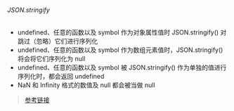 

###### JSON.stringify

- undefined、任意的函数以及 symbol 作为对象属性值时 JSON.stringify() 对跳过（忽略）它们进行序列化
- undefined、任意的函数以及 symbol 作为数组元素值时，JSON.stringify() 将会将它们序列化为 null
- undefined、任意的函数以及 symbol 被 JSON.stringify() 作为单独的值进行序列化时，都会返回 undefined
- NaN 和 Infinity 格式的数值及 null 都会被当做 null

> 

>[参考链接](https://segmentfault.com/a/1190000021230185)